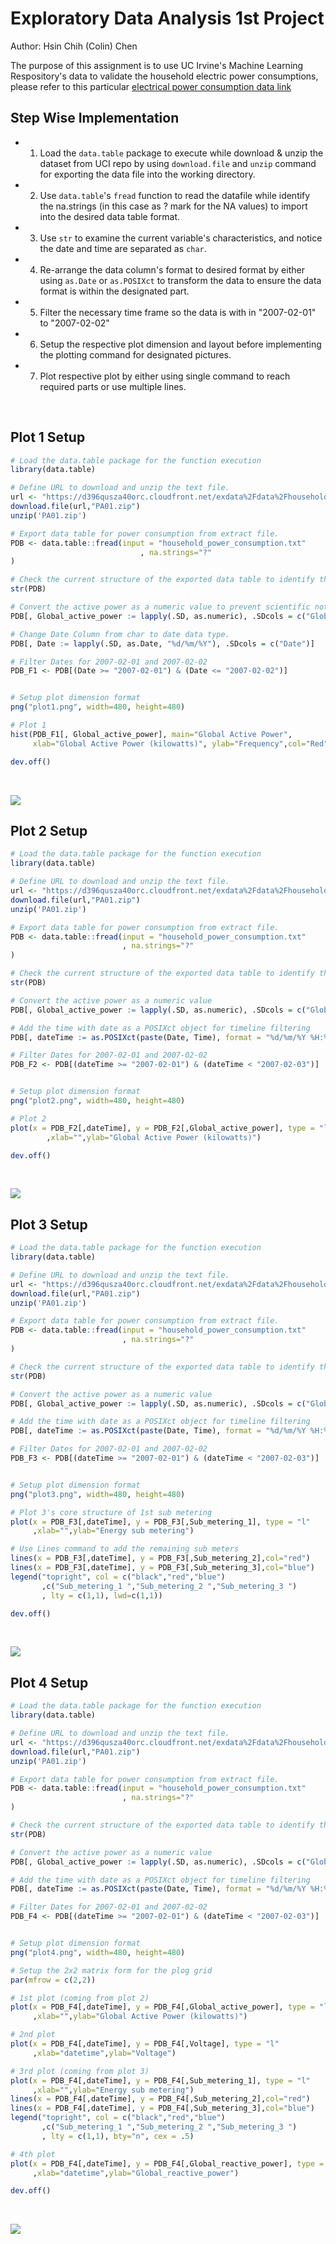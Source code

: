# Exploratory Data Analysis 1st Project

Author: Hsin Chih (Colin) Chen </br>

The purpose of this assignment is to use UC Irvine's Machine Learning Respository's data to validate the household electric power consumptions, please refer to this particular [electrical power consumption data link](https://d396qusza40orc.cloudfront.net/exdata%2Fdata%2Fhousehold_power_consumption.zip) </br>

## Step Wise Implementation

- 1. Load the `data.table` package to execute while download & unzip the dataset from UCI repo by using `download.file` and `unzip` command for exporting the data file into the working directory. </br>
- 2. Use `data.table`'s `fread` function to read the datafile while identify the na.strings (in this case as ? mark for the NA values) to import into the desired data table format. </br>
- 3. Use `str` to examine the current variable's characteristics, and notice the date and time are separated as `char`. </br>
- 4. Re-arrange the data column's format to desired format by either using `as.Date` or `as.POSIXct` to transform the data to ensure the data format is within the designated part. </br>
- 5. Filter the necessary time frame so the data is with in "2007-02-01" to "2007-02-02" </br>
- 6. Setup the respective plot dimension and layout before implementing the plotting command for designated pictures. </br>
- 7. Plot respective plot by either using single command to reach required parts or use multiple lines. </br>
</br>

## Plot 1 Setup
```R
# Load the data.table package for the function execution
library(data.table)

# Define URL to download and unzip the text file.
url <- "https://d396qusza40orc.cloudfront.net/exdata%2Fdata%2Fhousehold_power_consumption.zip"
download.file(url,"PA01.zip")
unzip('PA01.zip')

# Export data table for power consumption from extract file.
PDB <- data.table::fread(input = "household_power_consumption.txt"
                             , na.strings="?"
)

# Check the current structure of the exported data table to identify the variable characteristics
str(PDB)

# Convert the active power as a numeric value to prevent scientific notation.
PDB[, Global_active_power := lapply(.SD, as.numeric), .SDcols = c("Global_active_power")]

# Change Date Column from char to date data type.
PDB[, Date := lapply(.SD, as.Date, "%d/%m/%Y"), .SDcols = c("Date")]

# Filter Dates for 2007-02-01 and 2007-02-02
PDB_F1 <- PDB[(Date >= "2007-02-01") & (Date <= "2007-02-02")]


# Setup plot dimension format
png("plot1.png", width=480, height=480)

# Plot 1
hist(PDB_F1[, Global_active_power], main="Global Active Power", 
     xlab="Global Active Power (kilowatts)", ylab="Frequency",col="Red")

dev.off()
```
</br>

![](https://github.com/hsc251/RLearn/blob/master/04_Exploratory_Data_Analysis/project1/plot1.png)

## Plot 2 Setup
```R
# Load the data.table package for the function execution
library(data.table)

# Define URL to download and unzip the text file.
url <- "https://d396qusza40orc.cloudfront.net/exdata%2Fdata%2Fhousehold_power_consumption.zip"
download.file(url,"PA01.zip")
unzip('PA01.zip')

# Export data table for power consumption from extract file.
PDB <- data.table::fread(input = "household_power_consumption.txt"
                         , na.strings="?"
)

# Check the current structure of the exported data table to identify the variable characteristics
str(PDB)

# Convert the active power as a numeric value
PDB[, Global_active_power := lapply(.SD, as.numeric), .SDcols = c("Global_active_power")]

# Add the time with date as a POSIXct object for timeline filtering
PDB[, dateTime := as.POSIXct(paste(Date, Time), format = "%d/%m/%Y %H:%M:%S")]

# Filter Dates for 2007-02-01 and 2007-02-02
PDB_F2 <- PDB[(dateTime >= "2007-02-01") & (dateTime < "2007-02-03")]


# Setup plot dimension format
png("plot2.png", width=480, height=480)

# Plot 2
plot(x = PDB_F2[,dateTime], y = PDB_F2[,Global_active_power], type = "l"
        ,xlab="",ylab="Global Active Power (kilowatts)")

dev.off()
```
</br>

![](https://github.com/hsc251/RLearn/blob/master/04_Exploratory_Data_Analysis/project1/plot2.png)


## Plot 3 Setup
```R
# Load the data.table package for the function execution
library(data.table)

# Define URL to download and unzip the text file.
url <- "https://d396qusza40orc.cloudfront.net/exdata%2Fdata%2Fhousehold_power_consumption.zip"
download.file(url,"PA01.zip")
unzip('PA01.zip')

# Export data table for power consumption from extract file.
PDB <- data.table::fread(input = "household_power_consumption.txt"
                         , na.strings="?"
)

# Check the current structure of the exported data table to identify the variable characteristics
str(PDB)

# Convert the active power as a numeric value
PDB[, Global_active_power := lapply(.SD, as.numeric), .SDcols = c("Global_active_power")]

# Add the time with date as a POSIXct object for timeline filtering
PDB[, dateTime := as.POSIXct(paste(Date, Time), format = "%d/%m/%Y %H:%M:%S")]

# Filter Dates for 2007-02-01 and 2007-02-02
PDB_F3 <- PDB[(dateTime >= "2007-02-01") & (dateTime < "2007-02-03")]


# Setup plot dimension format
png("plot3.png", width=480, height=480)

# Plot 3's core structure of 1st sub metering
plot(x = PDB_F3[,dateTime], y = PDB_F3[,Sub_metering_1], type = "l"
     ,xlab="",ylab="Energy sub metering")

# Use Lines command to add the remaining sub meters
lines(x = PDB_F3[,dateTime], y = PDB_F3[,Sub_metering_2],col="red")
lines(x = PDB_F3[,dateTime], y = PDB_F3[,Sub_metering_3],col="blue")
legend("topright", col = c("black","red","blue")
       ,c("Sub_metering_1 ","Sub_metering_2 ","Sub_metering_3 ")
       , lty = c(1,1), lwd=c(1,1))

dev.off()
```
</br>

![](https://github.com/hsc251/RLearn/blob/master/04_Exploratory_Data_Analysis/project1/plot3.png)

## Plot 4 Setup
```R
# Load the data.table package for the function execution
library(data.table)

# Define URL to download and unzip the text file.
url <- "https://d396qusza40orc.cloudfront.net/exdata%2Fdata%2Fhousehold_power_consumption.zip"
download.file(url,"PA01.zip")
unzip('PA01.zip')

# Export data table for power consumption from extract file.
PDB <- data.table::fread(input = "household_power_consumption.txt"
                         , na.strings="?"
)

# Check the current structure of the exported data table to identify the variable characteristics
str(PDB)

# Convert the active power as a numeric value
PDB[, Global_active_power := lapply(.SD, as.numeric), .SDcols = c("Global_active_power")]

# Add the time with date as a POSIXct object for timeline filtering
PDB[, dateTime := as.POSIXct(paste(Date, Time), format = "%d/%m/%Y %H:%M:%S")]

# Filter Dates for 2007-02-01 and 2007-02-02
PDB_F4 <- PDB[(dateTime >= "2007-02-01") & (dateTime < "2007-02-03")]


# Setup plot dimension format
png("plot4.png", width=480, height=480)

# Setup the 2x2 matrix form for the plog grid
par(mfrow = c(2,2))

# 1st plot (coming from plot 2)
plot(x = PDB_F4[,dateTime], y = PDB_F4[,Global_active_power], type = "l"
     ,xlab="",ylab="Global Active Power (kilowatts)")

# 2nd plot 
plot(x = PDB_F4[,dateTime], y = PDB_F4[,Voltage], type = "l"
     ,xlab="datetime",ylab="Voltage")

# 3rd plot (coming from plot 3)
plot(x = PDB_F4[,dateTime], y = PDB_F4[,Sub_metering_1], type = "l"
     ,xlab="",ylab="Energy sub metering")
lines(x = PDB_F4[,dateTime], y = PDB_F4[,Sub_metering_2],col="red")
lines(x = PDB_F4[,dateTime], y = PDB_F4[,Sub_metering_3],col="blue")
legend("topright", col = c("black","red","blue")
       ,c("Sub_metering_1 ","Sub_metering_2 ","Sub_metering_3 ")
       , lty = c(1,1), bty="n", cex = .5)

# 4th plot
plot(x = PDB_F4[,dateTime], y = PDB_F4[,Global_reactive_power], type = "l"
     ,xlab="datetime",ylab="Global_reactive_power")

dev.off()
```
</br>

![](https://github.com/hsc251/RLearn/blob/master/04_Exploratory_Data_Analysis/project1/plot4.png)
